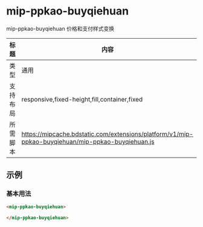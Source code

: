 # mip-ppkao-buyqiehuan

mip-ppkao-buyqiehuan 价格和支付样式变换

标题|内容
----|----
类型|通用
支持布局|responsive,fixed-height,fill,container,fixed
所需脚本|https://mipcache.bdstatic.com/extensions/platform/v1/mip-ppkao-buyqiehuan/mip-ppkao-buyqiehuan.js

## 示例

### 基本用法
```html
<mip-ppkao-buyqiehuan>
    
</mip-ppkao-buyqiehuan>
```

